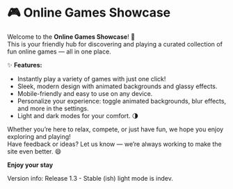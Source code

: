 # 🎮 Online Games Showcase

Welcome to the **Online Games Showcase**! 🚀  
This is your friendly hub for discovering and playing a curated collection of fun online games — all in one place.

✨ **Features:**
- Instantly play a variety of games with just one click!
- Sleek, modern design with animated backgrounds and glassy effects.
- Mobile-friendly and easy to use on any device.
- Personalize your experience: toggle animated backgrounds, blur effects, and more in the settings.
- Light and dark modes for your comfort. 🌗

Whether you’re here to relax, compete, or just have fun, we hope you enjoy exploring and playing!  
Have feedback or ideas? Let us know — we’re always working to make the site even better. 😄

**Enjoy your stay**

Version info: Release 1.3 - Stable (ish) light mode is indev.